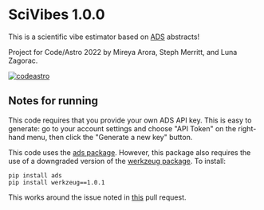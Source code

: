 # SciVibes 1.0.0

This is a scientific vibe estimator based on [ADS](https://ui.adsabs.harvard.edu/) abstracts!

Project for Code/Astro 2022 by Mireya Arora, Steph Merritt, and Luna Zagorac.

[![codeastro](https://img.shields.io/badge/Made%20at-Code/Astro-blueviolet.svg)](https://semaphorep.github.io/codeastro/)

## Notes for running

This code requires that you provide your own ADS API key. This is easy to generate: go to your account settings and choose "API Token" on the right-hand menu, then click the "Generate a new key" button.

This code uses the [ads package](https://ads.readthedocs.io/en/latest/#). However, this package also requires the use of a downgraded version of the [werkzeug package](https://werkzeug.palletsprojects.com/en/2.1.x/). To install:

```
pip install ads
pip install werkzeug==1.0.1
```

This works around the issue noted in [this](https://github.com/andycasey/ads/pull/119) pull request.
